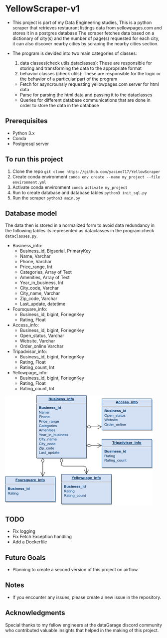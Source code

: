# YellowScraper-v1
- This project is part of my Data Engineering studies, This is a python scraper that retrieves restaurant listings data from yellowpages.com and stores it in a postgres database
The scraper fetches data based on a dictionary of city(s) and the number of page(s) requested for each city, it can also discover nearby cities by scraping the nearby cities section.

- The program is devided into two main categories of classes:
  1. data classes(check utils.dataclasses):
  These are responsible for storing and transforming the data to the appropriate format
  2. behavior classes (check utils):
  These are responsible for the logic or the behavior of a particular part of the program
    - Fetch for asyncrounsly requesting yellowpages.com server for html data
    - Parse for parsing the html data and passing it to the dataclasses
    - Queries for different database communications that are done in order to store the data in the database
  

## Prerequisites
- Python 3.x
- Conda
- Postgresql server

## To run this project
1) Clone the repo `git clone https://github.com/yacine717/YellowScraper`
2) Create conda environment `conda env create --name my_project --file environment.yml`
3) Activate conda environment `conda activate my_project` 
4) Run to create database and database tables `python3 init_sql.py`
5) Run the scraper `python3 main.py`

## Database model
The data then is stored in a normalized form to avoid data redundancy in the following tables
its represented as dataclasses in the program check `dataclasses.py`.
- Business_info:
  - Business_id, Bigserial, PrimaryKey
  - Name, Varchar
  - Phone, Varchar
  - Price_range, Int
  - Categories, Array of Text
  - Amenities, Array of Text
  - Year_in_business, Int
  - City_code, Varchar
  - City_name, Varchar
  - Zip_code, Varchar
  - Last_update, datetime
- Foursquare_info:
  - Business_id, bigint, ForiegnKey
  - Rating, Float
- Access_info:
  - Business_id, bigint, ForiegnKey
  - Open_status, Varchar
  - Website, Varchar
  - Order_online Varchar
- Tripadvisor_info:
  - Business_id, bigint, ForiegnKey
  - Rating, Float
  - Rating_count, Int
- Yellowpage_info:
  - Business_id, bigint, ForiegnKey
  - Rating, Float
  - Rating_count, Int

![Database Diagram](assets/database_model.png)

## TODO
  - Fix logging
  - Fix Fetch Exception handling
  - Add a Dockerfile

## Future Goals
  - Planning to create a second version of this project on airflow.

## Notes
- If you encounter any issues, please create a new issue in the repository.

## Acknowledgments
Special thanks to my fellow engineers at the dataGarage discord community who contributed valuable insights that helped in the making of this project.
